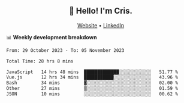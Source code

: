 
<h2 align="center">👋 Hello! I'm Cris.</h2>
<p align="center">
  <a href="https://www.criscunas.dev">Website</a> •
  <a href="https://www.linkedin.com/in/cristophercunas/">LinkedIn</a> 
</p>


📊 **Weekly development breakdown**
<!--START_SECTION:waka-->

```txt
From: 29 October 2023 - To: 05 November 2023

Total Time: 28 hrs 8 mins

JavaScript   14 hrs 48 mins  █████████████░░░░░░░░░░░░   51.77 %
Vue.js       12 hrs 34 mins  ███████████░░░░░░░░░░░░░░   43.96 %
Bash         34 mins         ▓░░░░░░░░░░░░░░░░░░░░░░░░   02.00 %
Other        27 mins         ▒░░░░░░░░░░░░░░░░░░░░░░░░   01.59 %
JSON         10 mins         ░░░░░░░░░░░░░░░░░░░░░░░░░   00.62 %
```

<!--END_SECTION:waka-->
